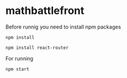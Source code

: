 # mathbattlefront
Before runnig you need to install npm packages

```npm install```

```npm install react-router```

For running

```npm start```
